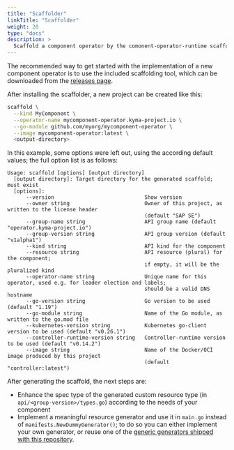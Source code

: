 ```yaml
---
title: "Scaffolder"
linkTitle: "Scaffolder"
weight: 20
type: "docs"
description: >
  Scaffold a component operator by the comonent-operator-runtime scaffolder
---
```


The recommended way to get started with the implementation of a new component operator is to use the included
scaffolding tool, which can be downloaded from the [releases page](https://github.com/sap/component-operator-runtime/releases/).

After installing the scaffolder, a new project can be created like this:

```bash
scaffold \
  --kind MyComponent \
  --operator-name mycomponent-operator.kyma-project.io \
  --go-module github.com/myorg/mycomponent-operator \
  --image mycomponent-operator:latest \
  <output-directory>
```

In this example, some options were left out, using the according default values; the full option list is as follows:

```
Usage: scaffold [options] [output directory]
  [output directory]: Target directory for the generated scaffold; must exist
  [options]:
      --version                             Show version
      --owner string                        Owner of this project, as written to the license header
                                            (default "SAP SE")
      --group-name string                   API group name (default "operator.kyma-project.io")
      --group-version string                API group version (default "v1alpha1")
      --kind string                         API kind for the component
      --resource string                     API resource (plural) for the component;
                                            if empty, it will be the pluralized kind
      --operator-name string                Unique name for this operator, used e.g. for leader election and labels;
                                            should be a valid DNS hostname
      --go-version string                   Go version to be used (default "1.19")
      --go-module string                    Name of the Go module, as written to the go.mod file
      --kubernetes-version string           Kubernetes go-client version to be used (default "v0.26.1")
      --controller-runtime-version string   Controller-runtime version to be used (default "v0.14.2")
      --image string                        Name of the Docker/OCI image produced by this project
                                            (default "controller:latest")
```

After generating the scaffold, the next steps are:
- Enhance the spec type of the generated custom resource type (in `api/<group-version>/types.go`) according to the needs of
  your component
- Implement a meaningful resource generator and use it in `main.go` instead of `manifests.NewDummyGenerator()`;
  to do so you can either implement your own generator, or reuse one of the [generic generators shipped with this
  repository](../../generators).
